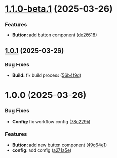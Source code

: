 # [1.1.0-beta.1](https://github.com/jvargas98/semantic-release-example/compare/v1.0.1...v1.1.0-beta.1) (2025-03-26)


### Features

* **Button:** add button component ([de26618](https://github.com/jvargas98/semantic-release-example/commit/de266181a0989d6de99ec25fbbd92e21aa291151))

## [1.0.1](https://github.com/jvargas98/semantic-release-example/compare/v1.0.0...v1.0.1) (2025-03-26)


### Bug Fixes

* **Build:** fix build process ([56b4f9d](https://github.com/jvargas98/semantic-release-example/commit/56b4f9da9359ccb1b7917f4b764bd6c38a0556e4))

# 1.0.0 (2025-03-26)


### Bug Fixes

* **Config:** fix workflow config ([78c229b](https://github.com/jvargas98/semantic-release-example/commit/78c229b85292a6aaace728206cb7af11d75557fe))


### Features

* **Button:** add new button component ([49c64e1](https://github.com/jvargas98/semantic-release-example/commit/49c64e1ade06f8d7b70927e7c562cc1fe03e3e8f))
* **config:** add config ([a271a5e](https://github.com/jvargas98/semantic-release-example/commit/a271a5ec0c5a68c0e561f1568c3d4548d619d9cf))
